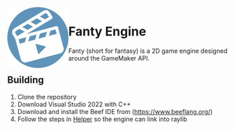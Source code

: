 <img align="left" src="Branding/icon_circle.png" width="140px"/>
<h1>Fanty Engine</h1>

Fanty (short for fantasy) is a 2D game engine designed around the GameMaker API.

## Building
1. Clone the repository
2. Download Visual Studio 2022 with C++
3. Download and install the Beef IDE from (https://www.beeflang.org/)
4. Follow the steps in [Helper](https://github.com/Starpelly/Fanty/tree/main/FantyEngine/Helper) so the engine can link into raylib

